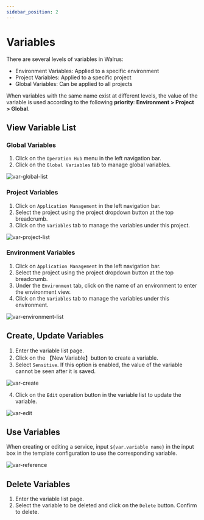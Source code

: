 ```yaml
---
sidebar_position: 2
---
```


# Variables

There are several levels of variables in Walrus:

- Environment Variables: Applied to a specific environment
- Project Variables: Applied to a specific project
- Global Variables: Can be applied to all projects

When variables with the same name exist at different levels, the value of the variable is used according to the following **priority**: **Environment > Project > Global**.

## View Variable List

### Global Variables
1. Click on the `Operation Hub` menu in the left navigation bar.
2. Click on the `Global Variables` tab to manage global variables.

![var-global-list](/img/v0.3.0/opration/variable/op-var-global-list-en.png)

### Project Variables

1. Click on `Application Management` in the left navigation bar.
2. Select the project using the project dropdown button at the top breadcrumb.
3. Click on the `Variables` tab to manage the variables under this project.

![var-project-list](/img/v0.3.0/opration/variable/op-var-proj-list-en.png)

### Environment Variables

1. Click on `Application Management` in the left navigation bar.
2. Select the project using the project dropdown button at the top breadcrumb.
3. Under the `Environment` tab, click on the name of an environment to enter the environment view.
4. Click on the `Variables` tab to manage the variables under this environment.

![var-environment-list](/img/v0.3.0/opration/variable/op-var-env-list-en.png)

## Create, Update Variables

1. Enter the variable list page.
2. Click on the 【New Variable】button to create a variable.
3. Select `Sensitive`. If this option is enabled, the value of the variable cannot be seen after it is saved.

![var-create](/img/v0.3.0/opration/variable/op-var-create-en.png)

4. Click on the `Edit` operation button in the variable list to update the variable.

![var-edit](/img/v0.3.0/opration/variable/op-var-edit-en.png)

## Use Variables

When creating or editing a service, input `${var.variable name}` in the input box in the template configuration to use the corresponding variable.

![var-reference](/img/v0.3.0/opration/variable/op-var-ref-en.png)

## Delete Variables

1. Enter the variable list page.
2. Select the variable to be deleted and click on the `Delete` button. Confirm to delete.